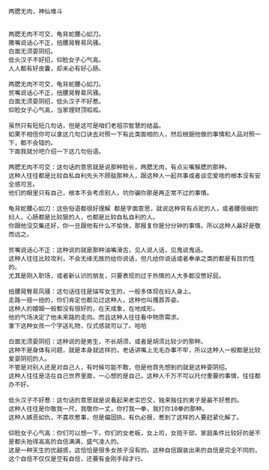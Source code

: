 
    两腮无肉，神仙难斗


    两腮无肉不可交，龟背蛇腰心如刀。
    撒嘴说话心不正，扭腰晃臀易风骚。
    白面无须耍阴招。
    低头汉子不好招，仰脸女子心气高。
    人人都有好皮囊，却未必有好心肠。

    两腮无肉不可交，龟背蛇腰心如刀。
    贫嘴说话心不正，扭腰晃臀昜风骚。
    白面无须耍阴招，低头汉子不好惹。
    仰脸女子心气高，当家理财顶呱呱。

    虽然只有短短几句话，但是这可是咱们老祖宗智慧的结晶。
    如果不相信你可以拿这几句口诀去对照一下有此类面相的人，然后根据他做的事情和人品对照一下，都不会错的。
    下面我就分吧介绍一下这几句俗语。
    
    两腮无肉不可交：这句话的意思就是说那种脸长，两腮无肉，有点尖嘴猴腮的那种。
    这种人往往都是比较自私自利先头不顾腚那种人，跟这种人一起共事或者谈恋爱啥的根本没有安全感可言。
    他们的眼里只有自己，根本不会考虑别人，坑你骗你那是再正常不过的事情。
    
    龟背蛇腰心如刀：这些俗语都很好理解 都是字面意思，就说这种背有点驼的人，或者腰很细的妇人，心肠都是比较狠的人，也都是比较自私自利的人。
    你跟他没交集还好，你一旦跟他有什么不愉快，那报复你是分分钟的事情。所以这种人最好是敬而远之。
    
    贫嘴说话心不正：这种说的就是那种油嘴滑舌，见人说人话，见鬼说鬼话。
    这种人往往比较攻利，不会无缘无故的给你说话，但凡给你说话或者奉承之类的都是有目的性的。
    尤其是刚入职场，或者新认识的朋友，只要表现的过于热情的人大多都没憋好屁。
    
    扭腰晃臀易风骚：这句话往往是描写女生的，一般多体现在妇人身上。
    走路一摇一扭的，你们肯定也都见过这种人，这种也叫搔首弄姿。
    这种人的婚姻一般都没有很好的，在天成象，在地成形。
    他的气场决定了他未来路的走向。而且这种人往往看中物质需求。
    拿下这种女孩一个字送礼物，仪式感就可以了。哈哈
    
    白面无须耍阴招：这种说的是男生，不长胡须，或者是胡须比较少的那种。
    这种不是身体有问题，就是本身就这样的，老话讲嘴上无毛办事不牢，所以这种人一般都是比较爱耍阴招的人。
    不管是对别人还是对自己人，有时候可能不敢，但是他首先想到的就是这种耍阴招。
    这种人往往是活在自己世界里面，一心想的是自己，这种人千万不可以托付重要的事情，往往都办不好。
    
    低头汉子不好惹：这句话的意思就是说看起来老实巴交，独来独往的男子是最不好惹的。
    这种人往往是你敬我一尺，我敬你一丈，你打我一拳，我打你10拳的那种。
    这种人嫉恶如仇，不喜欢惹事，但是偏固执，有仇必报，惹到了这样的人要赶紧化解了。
    
    仰脸女子心气高：你们可以想一下，你们的女老板，女上司，女班干部，家庭条件比较好的是不是都头抬得高高的自信满满，盛气凌人的。
    这是一种天生的优越感，这恰恰是很多女孩子没有的。这种自信跟装出来的自信是完全不同的，这个自信不仅仅是空有自信，还要有金刚手段才行。
